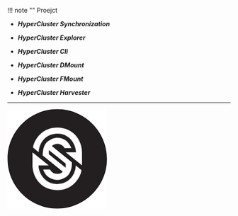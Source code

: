 

!!! note ""
    Proejct
    
    
* ***HyperCluster Synchronization***   

* ***HyperCluster Explorer***    

* ***HyperCluster Cli***   

* ***HyperCluster DMount***    

* ***HyperCluster FMount***   

* ***HyperCluster Harvester***    


----

![대체 텍스트](images/sync-001.png)

